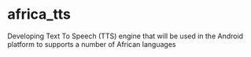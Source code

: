 # africa_tts
Developing Text To Speech (TTS) engine that will be used in the Android platform to supports a number of African languages
